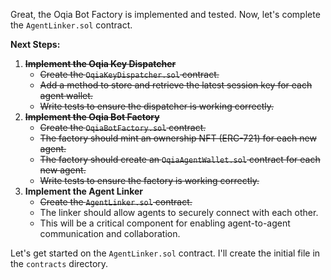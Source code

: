 Great, the Oqia Bot Factory is implemented and tested. Now, let's complete the `AgentLinker.sol` contract.

**Next Steps:**

1.  **~~Implement the Oqia Key Dispatcher~~**
    -   ~~Create the `OqiaKeyDispatcher.sol` contract.~~
    -   ~~Add a method to store and retrieve the latest session key for each agent wallet.~~
    -   ~~Write tests to ensure the dispatcher is working correctly.~~
2.  **~~Implement the Oqia Bot Factory~~**
    -   ~~Create the `OqiaBotFactory.sol` contract.~~
    -   ~~The factory should mint an ownership NFT (ERC-721) for each new agent.~~
    -   ~~The factory should create an `OqiaAgentWallet.sol` contract for each new agent.~~
    -   ~~Write tests to ensure the factory is working correctly.~~
3.  **Implement the Agent Linker**
    -   ~~Create the `AgentLinker.sol` contract.~~
    -   The linker should allow agents to securely connect with each other.
    -   This will be a critical component for enabling agent-to-agent communication and collaboration.

Let's get started on the `AgentLinker.sol` contract. I'll create the initial file in the `contracts` directory.